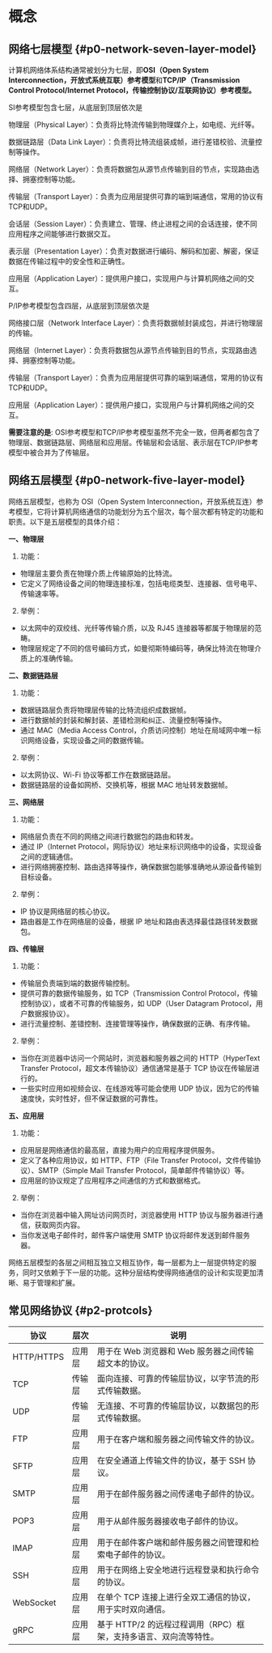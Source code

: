 # 概念

## 网络七层模型 {#p0-network-seven-layer-model}

计算机网络体系结构通常被划分为七层，即**OSI（Open System Interconnection，开放式系统互联）参考模型**和**TCP/IP（Transmission Control Protocol/Internet Protocol，传输控制协议/互联网协议）参考模型。**

SI参考模型包含七层，从底层到顶层依次是

物理层（Physical Layer）：负责将比特流传输到物理媒介上，如电缆、光纤等。

数据链路层（Data Link Layer）：负责将比特流组装成帧，进行差错校验、流量控制等操作。

网络层（Network Layer）：负责将数据包从源节点传输到目的节点，实现路由选择、拥塞控制等功能。

传输层（Transport Layer）：负责为应用层提供可靠的端到端通信，常用的协议有TCP和UDP。

会话层（Session Layer）：负责建立、管理、终止进程之间的会话连接，使不同应用程序之间能够进行数据交互。

表示层（Presentation Layer）：负责对数据进行编码、解码和加密、解密，保证数据在传输过程中的安全性和正确性。

应用层（Application Layer）：提供用户接口，实现用户与计算机网络之间的交互。

P/IP参考模型包含四层，从底层到顶层依次是

网络接口层（Network Interface Layer）：负责将数据帧封装成包，并进行物理层的传输。

网络层（Internet Layer）：负责将数据包从源节点传输到目的节点，实现路由选择、拥塞控制等功能。

传输层（Transport Layer）：负责为应用层提供可靠的端到端通信，常用的协议有TCP和UDP。

应用层（Application Layer）：提供用户接口，实现用户与计算机网络之间的交互。

**需要注意的是**: OSI参考模型和TCP/IP参考模型虽然不完全一致，但两者都包含了物理层、数据链路层、网络层和应用层。传输层和会话层、表示层在TCP/IP参考模型中被合并为了传输层。

## 网络五层模型 {#p0-network-five-layer-model}

网络五层模型，也称为 OSI（Open System Interconnection，开放系统互连）参考模型，它将计算机网络通信的功能划分为五个层次，每个层次都有特定的功能和职责。以下是五层模型的具体介绍：

**一、物理层**

1. 功能：

* 物理层主要负责在物理介质上传输原始的比特流。
* 它定义了网络设备之间的物理连接标准，包括电缆类型、连接器、信号电平、传输速率等。

2. 举例：

* 以太网中的双绞线、光纤等传输介质，以及 RJ45 连接器等都属于物理层的范畴。
* 物理层规定了不同的信号编码方式，如曼彻斯特编码等，确保比特流在物理介质上的准确传输。

**二、数据链路层**

1. 功能：

* 数据链路层负责将物理层传输的比特流组织成数据帧。
* 进行数据帧的封装和解封装、差错检测和纠正、流量控制等操作。
* 通过 MAC（Media Access Control，介质访问控制）地址在局域网中唯一标识网络设备，实现设备之间的数据传输。

2. 举例：

* 以太网协议、Wi-Fi 协议等都工作在数据链路层。
* 数据链路层的设备如网桥、交换机等，根据 MAC 地址转发数据帧。

**三、网络层**

1. 功能：

* 网络层负责在不同的网络之间进行数据包的路由和转发。
* 通过 IP（Internet Protocol，网际协议）地址来标识网络中的设备，实现设备之间的逻辑通信。
* 进行网络拥塞控制、路由选择等操作，确保数据包能够准确地从源设备传输到目标设备。

2. 举例：

* IP 协议是网络层的核心协议。
* 路由器是工作在网络层的设备，根据 IP 地址和路由表选择最佳路径转发数据包。

**四、传输层**

1. 功能：

* 传输层负责端到端的数据传输控制。
* 提供可靠的数据传输服务，如 TCP（Transmission Control Protocol，传输控制协议），或者不可靠的传输服务，如 UDP（User Datagram Protocol，用户数据报协议）。
* 进行流量控制、差错控制、连接管理等操作，确保数据的正确、有序传输。

2. 举例：

* 当你在浏览器中访问一个网站时，浏览器和服务器之间的 HTTP（HyperText Transfer Protocol，超文本传输协议）通信通常是基于 TCP 协议在传输层进行的。
* 一些实时应用如视频会议、在线游戏等可能会使用 UDP 协议，因为它的传输速度快，实时性好，但不保证数据的可靠性。

**五、应用层**

1. 功能：

* 应用层是网络通信的最高层，直接为用户的应用程序提供服务。
* 定义了各种应用协议，如 HTTP、FTP（File Transfer Protocol，文件传输协议）、SMTP（Simple Mail Transfer Protocol，简单邮件传输协议）等。
* 应用层的协议规定了应用程序之间通信的方式和数据格式。

2. 举例：

* 当你在浏览器中输入网址访问网页时，浏览器使用 HTTP 协议与服务器进行通信，获取网页内容。
* 当你发送电子邮件时，邮件客户端使用 SMTP 协议将邮件发送到邮件服务器。

网络五层模型的各层之间相互独立又相互协作，每一层都为上一层提供特定的服务，同时又依赖于下一层的功能。这种分层结构使得网络通信的设计和实现更加清晰、易于管理和扩展。

## 常见网络协议 {#p2-protcols}

| 协议 | 层次 | 说明 |
| ------------- | ------- | ----------------------------------------------------- |
| HTTP/HTTPS | 应用层 | 用于在 Web 浏览器和 Web 服务器之间传输超文本的协议。 |
| TCP | 传输层 | 面向连接、可靠的传输层协议，以字节流的形式传输数据。 |
| UDP | 传输层 | 无连接、不可靠的传输层协议，以数据包的形式传输数据。 |
| FTP | 应用层 | 用于在客户端和服务器之间传输文件的协议。 |
| SFTP | 应用层 | 在安全通道上传输文件的协议，基于 SSH 协议。 |
| SMTP | 应用层 | 用于在邮件服务器之间传递电子邮件的协议。 |
| POP3 | 应用层 | 用于从邮件服务器接收电子邮件的协议。 |
| IMAP | 应用层 | 用于在邮件客户端和邮件服务器之间管理和检索电子邮件的协议。|
| SSH | 应用层 | 用于在网络上安全地进行远程登录和执行命令的协议。 |
| WebSocket | 应用层 | 在单个 TCP 连接上进行全双工通信的协议，用于实时双向通信。 |
| gRPC | 应用层 | 基于 HTTP/2 的远程过程调用（RPC）框架，支持多语言、双向流等特性。 |
